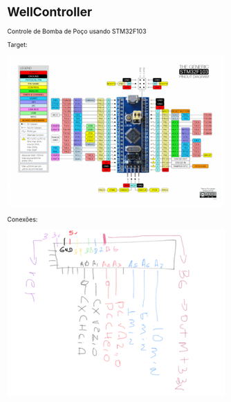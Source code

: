 # WellController
Controle de Bomba de Poço usando STM32F103

Target:

![alt text](https://github.com/geovaneferreira/WellController/blob/master/target.png?raw=true)

Conexões:

![alt text](https://raw.githubusercontent.com/geovaneferreira/WellController/master/IMG_0023.png)
